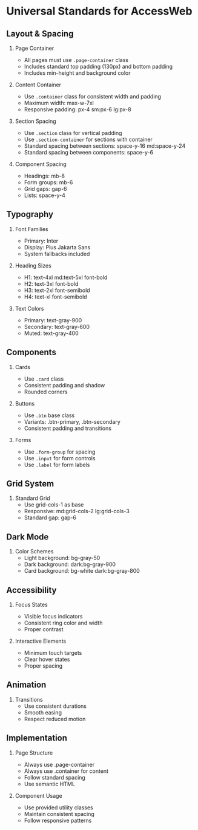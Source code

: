 # Universal Standards for AccessWeb

## Layout & Spacing
1. Page Container
   - All pages must use `.page-container` class
   - Includes standard top padding (130px) and bottom padding
   - Includes min-height and background color

2. Content Container
   - Use `.container` class for consistent width and padding
   - Maximum width: max-w-7xl
   - Responsive padding: px-4 sm:px-6 lg:px-8

3. Section Spacing
   - Use `.section` class for vertical padding
   - Use `.section-container` for sections with container
   - Standard spacing between sections: space-y-16 md:space-y-24
   - Standard spacing between components: space-y-6

4. Component Spacing
   - Headings: mb-8
   - Form groups: mb-6
   - Grid gaps: gap-6
   - Lists: space-y-4

## Typography
1. Font Families
   - Primary: Inter
   - Display: Plus Jakarta Sans
   - System fallbacks included

2. Heading Sizes
   - H1: text-4xl md:text-5xl font-bold
   - H2: text-3xl font-bold
   - H3: text-2xl font-semibold
   - H4: text-xl font-semibold

3. Text Colors
   - Primary: text-gray-900
   - Secondary: text-gray-600
   - Muted: text-gray-400

## Components
1. Cards
   - Use `.card` class
   - Consistent padding and shadow
   - Rounded corners

2. Buttons
   - Use `.btn` base class
   - Variants: .btn-primary, .btn-secondary
   - Consistent padding and transitions

3. Forms
   - Use `.form-group` for spacing
   - Use `.input` for form controls
   - Use `.label` for form labels

## Grid System
1. Standard Grid
   - Use grid-cols-1 as base
   - Responsive: md:grid-cols-2 lg:grid-cols-3
   - Standard gap: gap-6

## Dark Mode
1. Color Schemes
   - Light background: bg-gray-50
   - Dark background: dark:bg-gray-900
   - Card background: bg-white dark:bg-gray-800

## Accessibility
1. Focus States
   - Visible focus indicators
   - Consistent ring color and width
   - Proper contrast

2. Interactive Elements
   - Minimum touch targets
   - Clear hover states
   - Proper spacing

## Animation
1. Transitions
   - Use consistent durations
   - Smooth easing
   - Respect reduced motion

## Implementation
1. Page Structure
   - Always use .page-container
   - Always use .container for content
   - Follow standard spacing
   - Use semantic HTML

2. Component Usage
   - Use provided utility classes
   - Maintain consistent spacing
   - Follow responsive patterns